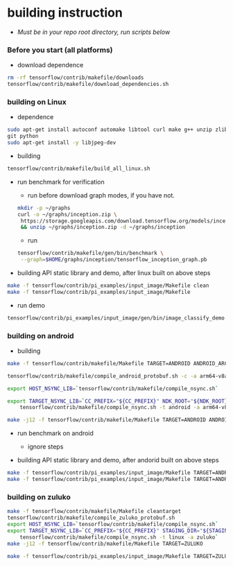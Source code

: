 # building instruction

- *Must be in your repo root directory, run scripts below*

### Before you start (all platforms)
- download dependence
```bash
rm -rf tensorflow/contrib/makefile/downloads
tensorflow/contrib/makefile/download_dependencies.sh
```

### building on Linux
- dependence
```bash
sudo apt-get install autoconf automake libtool curl make g++ unzip zlib1g-dev \
git python
sudo apt-get install -y libjpeg-dev
```
- building
```bash
tensorflow/contrib/makefile/build_all_linux.sh
```

- run benchmark for verification
  - run before download graph modes, if you have not.
  ```bash
  mkdir -p ~/graphs
  curl -o ~/graphs/inception.zip \
   https://storage.googleapis.com/download.tensorflow.org/models/inception5h.zip \
   && unzip ~/graphs/inception.zip -d ~/graphs/inception
  ```
  - run
  ```bash
  tensorflow/contrib/makefile/gen/bin/benchmark \
   --graph=$HOME/graphs/inception/tensorflow_inception_graph.pb
  ```
  
- building API static library and demo, after linux built on above steps
```bash
make -f tensorflow/contrib/pi_examples/input_image/Makefile clean
make -f tensorflow/contrib/pi_examples/input_image/Makefile
``` 

- run demo
```bash
tensorflow/contrib/pi_examples/input_image/gen/bin/image_classify_demo
```

### building on android

- building
```bash
make -f tensorflow/contrib/makefile/Makefile TARGET=ANDROID ANDROID_ARCH=arm64-v8a cleantarget

tensorflow/contrib/makefile/compile_android_protobuf.sh -c -a arm64-v8a

export HOST_NSYNC_LIB=`tensorflow/contrib/makefile/compile_nsync.sh`

export TARGET_NSYNC_LIB=`CC_PREFIX="${CC_PREFIX}" NDK_ROOT="${NDK_ROOT}" \
	tensorflow/contrib/makefile/compile_nsync.sh -t android -a arm64-v8a`

make -j12 -f tensorflow/contrib/makefile/Makefile TARGET=ANDROID ANDROID_ARCH=arm64-v8a
```

- run benchmark on android
  - ignore steps
  
- building API static library and demo, after andorid built on above steps
```bash
make -f tensorflow/contrib/pi_examples/input_image/Makefile TARGET=ANDROID ANDROID_ARCH=arm64-v8a clean
make -f tensorflow/contrib/pi_examples/input_image/Makefile TARGET=ANDROID ANDROID_ARCH=arm64-v8a
```
### building on zuluko
```bash
make -f tensorflow/contrib/makefile/Makefile cleantarget
tensorflow/contrib/makefile/compile_zuluko_protobuf.sh 
export HOST_NSYNC_LIB=`tensorflow/contrib/makefile/compile_nsync.sh`
export TARGET_NSYNC_LIB=`CC_PREFIX="${CC_PREFIX}" STAGING_DIR="${STAGING_DIR}" \
	tensorflow/contrib/makefile/compile_nsync.sh -t linux -a zuluko`
make -j12 -f tensorflow/contrib/makefile/Makefile TARGET=ZULUKO

make -f tensorflow/contrib/pi_examples/input_image/Makefile TARGET=ZULUKO
```